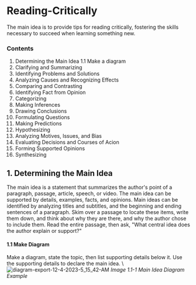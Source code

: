 # Reading-Critically
The main idea is to provide tips for reading critically, fostering the skills necessary to succeed when learning something new.

### Contents
1. Determining the Main Idea
  1.1 Make a diagram
2. Clarifying and Summarizing
3. Identifying Problems and Solutions
4. Analyzing Causes and Recognizing Effects
5. Comparing and Contrasting
6. Identifying Fact from Opinion
7. Categorizing
8. Making Inferences
9. Drawing Conclusions
10. Formulating Questions
11. Making Predictions
12. Hypothesizing
13. Analyzing Motives, Issues, and Bias
14. Evaluating Decisions and Courses of Acion
15. Forming Supported Opinions
16. Synthesizing

## 1. Determining the Main Idea
The main idea is a statement that summarizes the author's point of a paragraph, passage, article, speech, or video. The main idea can be supported by details, examples, facts, and opinions. Main ideas can be identified by analyzing titles and subtitles, and the beginning and ending sentences of a paragraph. Skim over a passage to locate these items, write them down, and think about why they are there, and why the author chose to include them. Read the entire passage, then ask, "What central idea does the author explain or support?"

#### 1.1 Make Diagram
Make a diagram, state the topic, then list supporting details below it. Use the supporting details to declare the main idea.
\\
![diagram-export-12-4-2023-5_15_42-AM](https://github.com/eriaht/Reading-Critically/assets/44909814/4d76db61-661d-4cd4-ae19-5bce8dd16751)
*Image 1.1-1 Main Idea Diagram Example*
